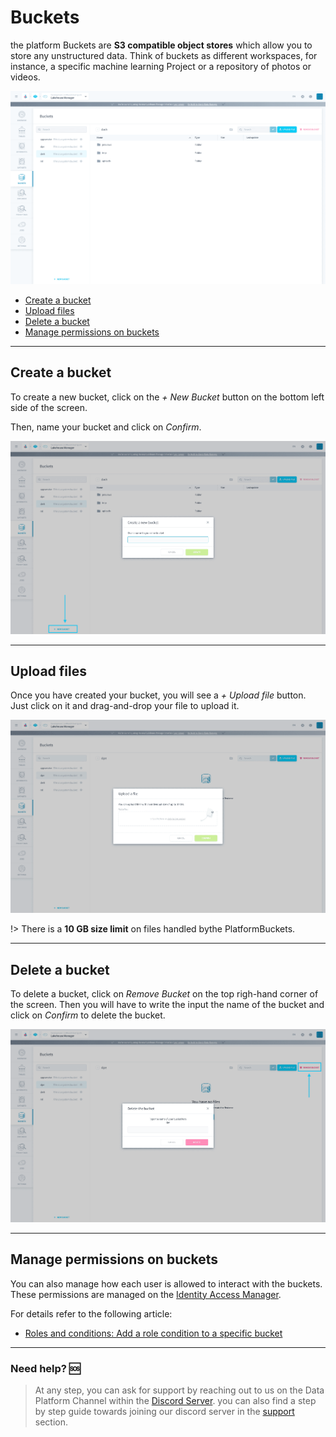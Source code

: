 # Buckets

the platform Buckets are **S3 compatible object stores** which allow you to store any unstructured data. Think of buckets as different workspaces, for instance, a specific machine learning Project or a repository of photos or videos.

![buckets](picts/buckets-1.png)

* [Create a bucket](#create-a-bucket)
* [Upload files](#upload-files)
* [Delete a bucket](#delete-a-bucket)
* [Manage permissions on buckets](#manage-permissions-on-buckets)


---
## Create a bucket

To create a new bucket, click on the _+ New Bucket_ button on the bottom left side of the screen.

Then, name your bucket and click on _Confirm_.

![buckets](picts/buckets-2.png)


---
## Upload files

Once you have created your bucket, you will see a _+ Upload file_ button. Just click on it and drag-and-drop your file to upload it.

![upload file](picts/buckets-3.png)

!> There is a **10 GB size limit** on files handled bythe PlatformBuckets.


---
## Delete a bucket

To delete a bucket, click on _Remove Bucket_ on the top righ-hand corner of the screen. Then you will have to write the input the name of the bucket and click on _Confirm_ to delete the bucket.

![delete bucket](picts/buckets-4.png)


---
## Manage permissions on buckets 

You can also manage how each user is allowed to interact with the buckets. These permissions are managed on the [Identity Access Manager](/en/product/iam/index). 

For details refer to the following article:
- [Roles and conditions: Add a role condition to a specific bucket](/en/product/iam/users/roles?id=add-a-role-condition-on-a-specific-bucket)


---
###  Need help? 🆘

> At any step, you can ask for support by reaching out to us on the Data Platform Channel within the [Discord Server](https://discord.com/channels/850031577277792286/1163465539981672559). you can also find a step by step guide towards joining our discord server in the [support](/en/support/index.md) section.